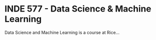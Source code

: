 # INDE 577 - Data Science & Machine Learning

Data Science and Machine Learning is a course at Rice...